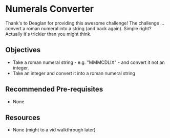 # Numerals Converter

Thank's to Deaglan for providing this awesome challenge! The challenge ... convert a roman numeral into a string (and back again). Simple right? Actually it's trickier than you might think.

## Objectives

  + Take a roman numeral string - e.g. "MMMCDLIX" - and convert it not an integer.
  + Take an integer and convert it into a roman numeral string

## Recommended Pre-requisites

  + None

## Resources

  + None (might to a vid walkthrough later)




